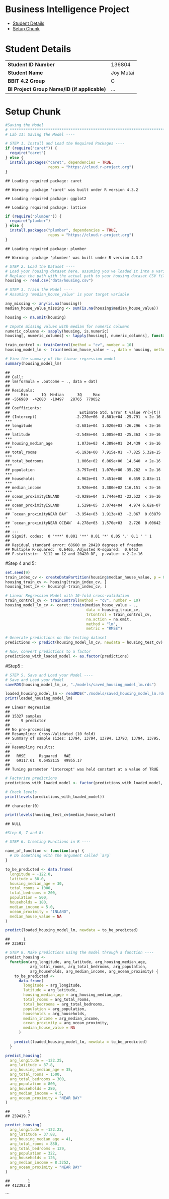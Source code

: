 Business Intelligence Project
================
<Specify your name here>
<Specify the date when you submitted the lab>

- [Student Details](#student-details)
- [Setup Chunk](#setup-chunk)

# Student Details

|                                              |           |
|----------------------------------------------|-----------|
| **Student ID Number**                        | 136804    |
| **Student Name**                             | Joy Mutai |
| **BBIT 4.2 Group**                           | C         |
| **BI Project Group Name/ID (if applicable)** | …         |

# Setup Chunk

``` r
#Saving the Model
# *****************************************************************************
# Lab 11: Saving the Model ----

# STEP 1. Install and Load the Required Packages ----
if (require("caret")) {
  require("caret")
} else {
  install.packages("caret", dependencies = TRUE,
                   repos = "https://cloud.r-project.org")
}
```

    ## Loading required package: caret

    ## Warning: package 'caret' was built under R version 4.3.2

    ## Loading required package: ggplot2

    ## Loading required package: lattice

``` r
if (require("plumber")) {
  require("plumber")
} else {
  install.packages("plumber", dependencies = TRUE,
                   repos = "https://cloud.r-project.org")
}
```

    ## Loading required package: plumber

    ## Warning: package 'plumber' was built under R version 4.3.2

``` r
# STEP 2. Load the Dataset ----
# Load your housing dataset here, assuming you've loaded it into a variable named 'housing'.
# Replace the path with the actual path to your housing dataset CSV file.
housing <- read.csv("data/housing.csv")

# STEP 3. Train the Model ----
# Assuming 'median_house_value' is your target variable

any_missing <- any(is.na(housing))
median_house_value_missing <- sum(is.na(housing$median_house_value))

housing <- na.omit(housing)

# Impute missing values with median for numeric columns
numeric_columns <- sapply(housing, is.numeric)
housing[, numeric_columns] <- lapply(housing[, numeric_columns], function(x) ifelse(is.na(x), median(x, na.rm = TRUE), x))

train_control <- trainControl(method = "cv", number = 10)
housing_model_lm <- train(median_house_value ~ ., data = housing, method = "lm", trControl = train_control)

# View the summary of the linear regression model
summary(housing_model_lm)
```

    ## 
    ## Call:
    ## lm(formula = .outcome ~ ., data = dat)
    ## 
    ## Residuals:
    ##     Min      1Q  Median      3Q     Max 
    ## -556980  -42683  -10497   28765  779052 
    ## 
    ## Coefficients:
    ##                               Estimate Std. Error t value Pr(>|t|)    
    ## (Intercept)                 -2.270e+06  8.801e+04 -25.791  < 2e-16 ***
    ## longitude                   -2.681e+04  1.020e+03 -26.296  < 2e-16 ***
    ## latitude                    -2.548e+04  1.005e+03 -25.363  < 2e-16 ***
    ## housing_median_age           1.073e+03  4.389e+01  24.439  < 2e-16 ***
    ## total_rooms                 -6.193e+00  7.915e-01  -7.825 5.32e-15 ***
    ## total_bedrooms               1.006e+02  6.869e+00  14.640  < 2e-16 ***
    ## population                  -3.797e+01  1.076e+00 -35.282  < 2e-16 ***
    ## households                   4.962e+01  7.451e+00   6.659 2.83e-11 ***
    ## median_income                3.926e+04  3.380e+02 116.151  < 2e-16 ***
    ## ocean_proximityINLAND       -3.928e+04  1.744e+03 -22.522  < 2e-16 ***
    ## ocean_proximityISLAND        1.529e+05  3.074e+04   4.974 6.62e-07 ***
    ## `ocean_proximityNEAR BAY`   -3.954e+03  1.913e+03  -2.067  0.03879 *  
    ## `ocean_proximityNEAR OCEAN`  4.278e+03  1.570e+03   2.726  0.00642 ** 
    ## ---
    ## Signif. codes:  0 '***' 0.001 '**' 0.01 '*' 0.05 '.' 0.1 ' ' 1
    ## 
    ## Residual standard error: 68660 on 20420 degrees of freedom
    ## Multiple R-squared:  0.6465, Adjusted R-squared:  0.6463 
    ## F-statistic:  3112 on 12 and 20420 DF,  p-value: < 2.2e-16

\#Step 4 and 5:

``` r
set.seed(9)
train_index_cv <- createDataPartition(housing$median_house_value, p = 0.75, list = FALSE)
housing_train_cv <- housing[train_index_cv, ]
housing_test_cv <- housing[-train_index_cv, ]

# Linear Regression Model with 10-fold cross-validation
train_control_cv <- trainControl(method = "cv", number = 10)
housing_model_lm_cv <- caret::train(median_house_value ~ .,
                                    data = housing_train_cv,
                                    trControl = train_control_cv,
                                    na.action = na.omit,
                                    method = "lm",
                                    metric = "RMSE")

# Generate predictions on the testing dataset
predictions <- predict(housing_model_lm_cv, newdata = housing_test_cv)

# Now, convert predictions to a factor
predictions_with_loaded_model <- as.factor(predictions)
```

\#Step5 :

``` r
# STEP 5. Save and Load your Model ----
# Save and Load your Model
saveRDS(housing_model_lm_cv, "./models/saved_housing_model_lm.rds")

loaded_housing_model_lm <- readRDS("./models/saved_housing_model_lm.rds")
print(loaded_housing_model_lm)
```

    ## Linear Regression 
    ## 
    ## 15327 samples
    ##     9 predictor
    ## 
    ## No pre-processing
    ## Resampling: Cross-Validated (10 fold) 
    ## Summary of sample sizes: 13794, 13794, 13794, 13793, 13794, 13795, ... 
    ## Resampling results:
    ## 
    ##   RMSE      Rsquared   MAE     
    ##   69117.61  0.6452115  49955.17
    ## 
    ## Tuning parameter 'intercept' was held constant at a value of TRUE

``` r
# Factorize predictions
predictions_with_loaded_model <- factor(predictions_with_loaded_model, levels = levels(housing_test_cv$median_house_value))

# Check levels
print(levels(predictions_with_loaded_model))
```

    ## character(0)

``` r
print(levels(housing_test_cv$median_house_value))
```

    ## NULL

``` r
#Step 6, 7 and 8:
```

``` r
# STEP 6. Creating Functions in R ----

name_of_function <- function(arg) {
  # Do something with the argument called `arg`
}

to_be_predicted <- data.frame(
  longitude = -122.0,
  latitude = 38.0,
  housing_median_age = 30,
  total_rooms = 1000,
  total_bedrooms = 200,
  population = 500,
  households = 180,
  median_income = 5.0,
  ocean_proximity = "INLAND",
  median_house_value = NA
)

predict(loaded_housing_model_lm, newdata = to_be_predicted)
```

    ##      1 
    ## 225917

``` r
# STEP 8. Make predictions using the model through a function ----
predict_housing <-
  function(arg_longitude, arg_latitude, arg_housing_median_age,
           arg_total_rooms, arg_total_bedrooms, arg_population,
           arg_households, arg_median_income, arg_ocean_proximity) {
    to_be_predicted <-
      data.frame(
        longitude = arg_longitude,
        latitude = arg_latitude,
        housing_median_age = arg_housing_median_age,
        total_rooms = arg_total_rooms,
        total_bedrooms = arg_total_bedrooms,
        population = arg_population,
        households = arg_households,
        median_income = arg_median_income,
        ocean_proximity = arg_ocean_proximity,
        median_house_value = NA
      )
    
    predict(loaded_housing_model_lm, newdata = to_be_predicted)
  }

predict_housing(
  arg_longitude = -122.25,
  arg_latitude = 37.8,
  arg_housing_median_age = 35,
  arg_total_rooms = 1500,
  arg_total_bedrooms = 300,
  arg_population = 800,
  arg_households = 280,
  arg_median_income = 4.5,
  arg_ocean_proximity = "NEAR BAY"
)
```

    ##        1 
    ## 259419.7

``` r
predict_housing(
  arg_longitude = -122.23,
  arg_latitude = 37.88,
  arg_housing_median_age = 41,
  arg_total_rooms = 880,
  arg_total_bedrooms = 129,
  arg_population = 322,
  arg_households = 126,
  arg_median_income = 8.3252,
  arg_ocean_proximity = "NEAR BAY"
)
```

    ##        1 
    ## 412392.8

\`\`\`
